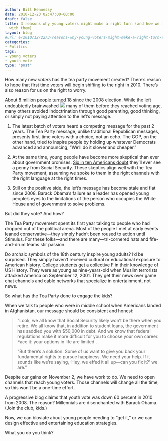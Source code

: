 ```yaml
---
author: Bill Hennessy
date: 2010-12-23 02:47:00+00:00
draft: false
title: 3 reasons why young voters might make a right turn (and how we missed an opportunity
  with them)
layout: blog
#url: e/2010/12/22/3-reasons-why-young-voters-might-make-a-right-turn-and-how-we-missed-an-opportunity-with-them/
categories:
- Politics
tags:
- young voters
- youth vote
type: "post"
---
```


How many new _voters_ has the tea party movement created? There’s reason to hope that first time voters will begin shifting to the right in 2010. There’s also reason for us on the right to worry. 

 

About [8 million people turned 18](https://www.infoplease.com/ipa/A0005067.html) since the 2008 election. While the left undoubtedly brainwashed ![](https://www.justgrapeswine.com/wp-content/uploads/2010/01/Millennials.jpg)
many of them before they reached voting age, many others avoided indoctrination through good parenting, good thinking, or simply not paying attention to the left’s message. 

 

1. The latest batch of voters heard a competing message for the past 2 years. The Tea Party message, unlike traditional Republican messages, presents first-time voters with a choice, not an echo. The GOP, on the other hand, tried to inspire people by holding up whatever Democrats advanced and announcing, “We’ll do it slower and cheaper.” 

 

2. At the same time, young people have become more skeptical than ever about government promises. [Six in ten Americans doubt](https://www.thirdage.com/retirement/retirement-plans-doubt-social-security) they’ll ever see a penny from Social Security. These skeptics align well with the Tea Party movement, assuming we spoke to them in the right channels with the right language at the right times. 

 

3. Still on the positive side, the left’s message has become stale and flat since 2008. Barack Obama’s failure as a leader has opened young people’s eyes to the limitations of the person who occupies the White House and of government to solve problems.

 

But did they vote? And how?

 

The Tea Party movement spent its first year talking to people who had dropped out of the political arena. Most of the people I met at early events leaned conservative—they simply hadn’t been roused to action until Stimulus. For these folks—and there are many—tri-cornered hats and fife-and-drum teams stir passion.

 

Do archaic symbols of the 18th century inspire young adults? I’d be surprised. They simply haven’t received cultural or educational exposure to American history. [College students get a collective F](https://www.washingtontimes.com/news/2008/feb/18/students-dont-grasp-us-history/) in their knowledge of US History. They were as young as nine-years-old when Muslim terrorists attacked America on September 12, 2001. They get their news over game chat channels and cable networks that specialize in entertainment, not news.

 

So what has the Tea Party done to engage the kids?

 

When we talk to people who were in middle school when Americans landed in Afghanistan, our message should be consistent and honest: 

 

>   
> 
> “Look, we all know that Social Security likely won’t be there when you retire. We all know that, in addition to student loans, the government has saddled you with $50,000 in debt. And we know that federal regulations make it more difficult for you to choose your own career. Face it: your options in life are limited .
> 
>    
> 
> “But there’s a solution. Some of us want to give you back your fundamental rights to pursue happiness. We need your help. If it sounds like we’re saying, ‘Hey, we effed it all up—can you fix it?’ we are.”
> 
> 

 

Despite our gains on November 2, we have work to do. We need to open channels that reach young voters. Those channels will change all the time, so this won’t be a one-time effort. 

 

A progressive blog claims that youth vote was down 60 percent in 2010 from 2008. The reason? Millennials are disenchanted with Barack Obama. (Join the club, kids.)

 

Now, we can bloviate about young people needing to “get it,” or we can design effective and entertaining education strategies.

 

What you do you think?
